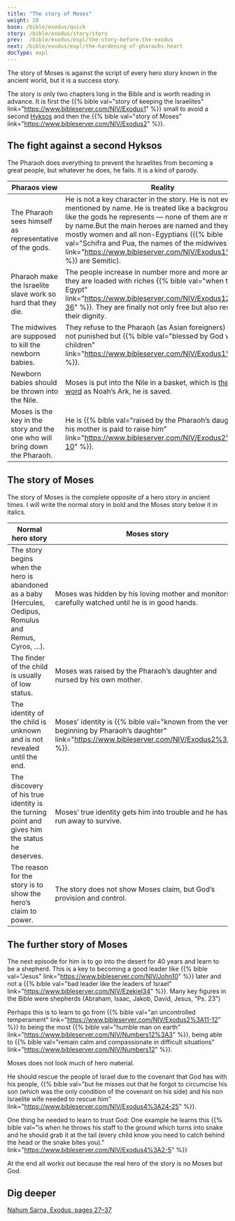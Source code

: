 ```yaml
---
title: "The story of Moses"
weight: 20
base: /bible/exodus/quick
story: /bible/exodus/story/story
prev:  /bible/exodus/expl/the-story-before-the-exodus
next: /bible/exodus/expl/the-hardening-of-pharaohs-heart
docType: expl
---
```


The story of Moses is against the script of every hero story known in the ancient world, but it is a success story.

The story is only two chapters long in the Bible and is worth reading in advance. It is first the {{% bible val="story of keeping the Israelites" link="https://www.bibleserver.com/NIV/Exodus1" %}} small to avoid a second [Hyksos](/bible/exodus/expl/the-story-before-the-exodus) and then the {{% bible val="story of Moses" link="https://www.bibleserver.com/NIV/Exodus2" %}}.

## The fight against a second Hyksos

<a name="f92d"></a>
The Pharaoh does everything to prevent the Israelites from becoming a great people, but whatever he does, he fails. It is a kind of parody.

| Pharaos view | Reality |
|--------------|---------|
| The Pharaoh sees himself as representative of the gods. | He is not a key character in the story. He is not even mentioned by name. He is treated like a background actor, like the gods he represents — none of them are mentioned by name.But the main heroes are named and they are mostly women and all non-Egyptians ({{% bible val="Schifra and Pua, the names of the midwives" link="https://www.bibleserver.com/NIV/Exodus1%3A15" %}} are Semitic). |
| Pharaoh make the Israelite slave work so hard that they die. | The people increase in number more and more and finally they are loaded with riches {{% bible val="when they leave Egypt" link="https://www.bibleserver.com/NIV/Exodus12%3A35-36" %}}. They are finally not only free but also restored in their dignity. |
| The midwives are supposed to kill the newborn babies. | They refuse to the Pharaoh (as Asian foreigners) and are not punished but {{% bible val="blessed by God with children" link="https://www.bibleserver.com/NIV/Exodus1%3A21" %}}. |
| Newborn babies should be thrown into the Nile. | Moses is put into the Nile in a basket, which is [the same word](https://biblehub.com/hebrew/strongs_8392.htm) as Noah’s Ark, he is saved. |
| Moses is the key in the story and the one who will bring down the Pharaoh. | He is {{% bible val="raised by the Pharaoh’s daughter and his mother is paid to raise him" link="https://www.bibleserver.com/NIV/Exodus2%3A5-10" %}}. |

## The story of Moses

<a name="6f9c"></a>
The story of Moses is the complete opposite of a hero story in ancient times. I will write the normal story in bold and the Moses story below it in italics.

| Normal hero story | Moses story |
|-------------------|-------------|
| The story begins when the hero is abandoned as a baby (Hercules, Oedipus, Romulus and Remus, Cyros, …). | Moses was hidden by his loving mother and monitors carefully watched until he is in good hands. |
| The finder of the child is usually of low status. | Moses was raised by the Pharaoh’s daughter and nursed by his own mother. |
| The identity of the child is unknown and is not revealed until the end. | Moses’ identity is {{% bible val="known from the very beginning by Pharaoh’s daughter" link="https://www.bibleserver.com/NIV/Exodus2%3A6" %}}. |
| The discovery of his true identity is the turning point and gives him the status he deserves. | Moses’ true identity gets him into trouble and he has to run away to survive. |
| The reason for the story is to show the hero’s claim to power. | The story does not show Moses claim, but God’s provision and control. |

## The further story of Moses

<a name="371c"></a>
The next episode for him is to go into the desert for 40 years and learn to be a shepherd. This is a key to becoming a good leader like {{% bible val="Jesus" link="https://www.bibleserver.com/NIV/John10" %}} later and not a {{% bible val="bad leader like the leaders of Israel" link="https://www.bibleserver.com/NIV/Ezekiel34" %}}. Many key figures in the Bible were shepherds (Abraham, Isaac, Jakob, David, Jesus, “Ps. 23”)

Perhaps this is to learn to go from {{% bible val="an uncontrolled temperament" link="https://www.bibleserver.com/NIV/Exodus2%3A11-12" %}} to being the most {{% bible val="humble man on earth" link="https://www.bibleserver.com/NIV/Numbers12%3A3" %}}, being able to {{% bible val="remain calm and compassionate in difficult situations" link="https://www.bibleserver.com/NIV/Numbers12" %}}.

Moses does not look much of hero material.

He should rescue the people of Israel due to the covenant that God has with his people, {{% bible val="but he misses out that he forgot to circumcise his son (which was the only condition of the covenant on his side) and his non Israelite wife needed to rescue him" link="https://www.bibleserver.com/NIV/Exodus4%3A24-25" %}}.

One thing he needed to learn to trust God: One example he learns this {{% bible val="is when he throws his staff to the ground which turns into snake and he should grab it at the tail (every child know you need to catch behind the head or the snake bites you)." link="https://www.bibleserver.com/NIV/Exodus4%3A2-5" %}}

At the end all works out because the real hero of the story is no Moses but God.

## Dig deeper

[Nahum Sarna, Exodus, pages 27–37](/about/ressources/index.html#sarna_exo)

